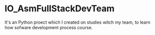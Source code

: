 # IO_AsmFullStackDevTeam
It's an Python proect which I created on studies witch my team, to learn how sofware development process course.   
